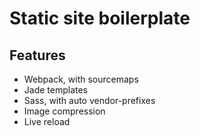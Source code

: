 # Static site boilerplate

## Features
- Webpack, with sourcemaps
- Jade templates
- Sass, with auto vendor-prefixes
- Image compression
- Live reload
